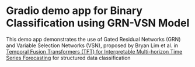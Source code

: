 # Gradio demo app for Binary Classification using GRN-VSN Model

This demo app demonstrates the use of Gated Residual Networks (GRN) and Variable Selection Networks (VSN), proposed by Bryan Lim et al. in [Temporal Fusion Transformers (TFT) for Interpretable Multi-horizon Time Series Forecasting](https://arxiv.org/abs/1912.09363) for structured data classification
